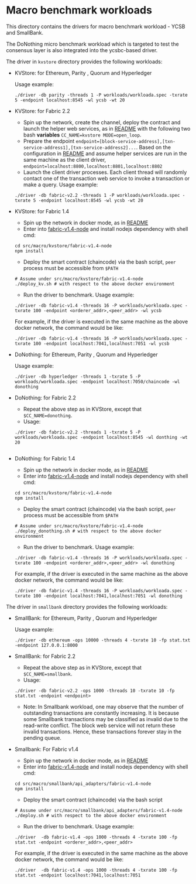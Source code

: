 # Macro benchmark workloads
This directory contains the drivers for macro benchmark workload - YCSB and SmallBank.

The DoNothing micro benchmark workload which is targeted to test the consensus layer is also integrated into the ycsbc-based driver.

The driver in `kvstore` directory provides the following workloads:

* KVStore: for Ethereum, Parity , Quorum and Hyperledger

  Usage example:
  ```
  ./driver -db parity -threads 1 -P workloads/workloada.spec -txrate 5 -endpoint localhost:8545 -wl ycsb -wt 20
  ```

* KVStore: for Fabric 2.2
  * Spin up the network, create the channel, deploy the contract and launch the helper web services, as in [README](../../benchmark/fabric-v2.2/README.md) with the following two bash **variables** `CC_NAME=kvstore MODE=open_loop`.
  * Prepare the endpoint `endpoint=[block-service-address],[txn-service-address1],[txn-service-address2]...`. Based on the configuration in [README](../../benchmark/fabric-v2.2/README.md) and assume helper services are run in the same machine as the client driver, `endpoint=localhost:8800,localhost:8801,localhost:8802`
  * Launch the client driver processes. Each client thread will randomly contact one of the transaction web service to invoke a transaction or make a query. 
  Usage example:
  ```
  ./driver -db fabric-v2.2 -threads 1 -P workloads/workloada.spec -txrate 5 -endpoint localhost:8545 -wl ycsb -wt 20
  ```

* KVStore: for Fabric 1.4
  * Spin up the network in docker mode, as in [README](../../benchmark/fabric-v1.4/README.md)
  * Enter into [fabric-v1.4-node](kvstore/fabric-v1.4-node) and install nodejs dependency with shell cmd:
  ```
  cd src/macro/kvstore/fabric-v1.4-node
  npm install
  ```
  * Deploy the smart contract (chaincode) via the bash script, `peer` process must be accessible from `$PATH`
  ```
  # Assume under src/macro/kvstore/fabric-v1.4-node
  ./deploy_kv.sh # with respect to the above docker environment
  ```
  * Run the driver to benchmark. Usage example: 
  ```
  ./driver -db fabric-v1.4 -threads 16 -P workloads/workloada.spec -txrate 100 -endpoint <orderer_addr>,<peer_addr> -wl ycsb
  ```
  For example, if the driver is executed in the same machine as the above docker network, the command would be like: 
  ```
  ./driver -db fabric-v1.4 -threads 16 -P workloads/workloada.spec -txrate 100 -endpoint localhost:7041,localhost:7051 -wl ycsb
  ```

* DoNothing: for Ethereum, Parity , Quorum and Hyperledger

  Usage example:
  ```
  ./driver -db hyperledger -threads 1 -txrate 5 -P workloads/workloada.spec -endpoint localhost:7050/chaincode -wl donothing

* DoNothing: for Fabric 2.2
  * Repeat the above step as in KVStore, except that `$CC_NAME=donothing`.
  * Usage: 
  ```
  ./driver -db fabric-v2.2 -threads 1 -txrate 5 -P workloads/workloada.spec -endpoint localhost:8545 -wl donthing -wt 20
  ```
  ```

* DoNothing: for Fabric 1.4
  * Spin up the network in docker mode, as in [README](../../benchmark/fabric-v1.4/README.md)
  * Enter into [fabric-v1.4-node](kvstore/fabric-v1.4-node) and install nodejs dependency with shell cmd:
  ```
  cd src/macro/kvstore/fabric-v1.4-node
  npm install
  ```
  * Deploy the smart contract (chaincode) via the bash script, `peer` process must be accessible from `$PATH`
  ```
  # Assume under src/macro/kvstore/fabric-v1.4-node
  ./deploy_donothing.sh # with respect to the above docker environment
  ```
  * Run the driver to benchmark. Usage example: 
  ```
  ./driver -db fabric-v1.4 -threads 16 -P workloads/workloada.spec -txrate 100 -endpoint <orderer_addr>,<peer_addr> -wl donothing
  ```
  For example, if the driver is executed in the same machine as the above docker network, the command would be like: 
  ```
  ./driver -db fabric-v1.4 -threads 16 -P workloads/workloada.spec -txrate 100 -endpoint localhost:7041,localhost:7051 -wl donothing
  ```

The driver in `smallbank` directory provides the following workloads:

* SmallBank: for Ethereum, Parity , Quorum and Hyperledger 

  Usage example:
  ```
  ./driver -db ethereum -ops 10000 -threads 4 -txrate 10 -fp stat.txt -endpoint 127.0.0.1:8000 
  ```

* SmallBank: for Fabric 2.2
  * Repeat the above step as in KVStore, except that `$CC_NAME=smallbank`.
  * Usage: 
  ```
  ./driver -db fabric-v2.2 -ops 1000 -threads 10 -txrate 10 -fp stat.txt -endpoint <endpoint> 
  ```
  * Note: In Smallbank workload, one may observe that the number of outstanding transactions are constantly increasing. It is because some Smallbank transactions may be classified as invalid due to the read-write conflict. The block web service will not return these invalid transactions. Hence, these transactions forever stay in the pending queue. 

* Smallbank: For Fabric v1.4
  * Spin up the network in docker mode, as in [README](../../benchmark/fabric-v1.4/README.md)
  * Enter into [fabric-v1.4-node](smallbank/api_adapters/fabric-v1.4-node) and install nodejs dependency with shell cmd:
  ```
  cd src/macro/smallbank/api_adapters/fabric-v1.4-node
  npm install
  ```
  * Deploy the smart contract (chaincode) via the bash script
  ```
  # Assume under src/macro/smallbank/api_adapters/fabric-v1.4-node
  ./deploy.sh # with respect to the above docker environment
  ```
  * Run the driver to benchmark. Usage example: 
  ```
  ./driver  -db fabric-v1.4 -ops 1000 -threads 4 -txrate 100 -fp stat.txt -endpoint <orderer_addr>,<peer_addr>
  ```
  For example, if the driver is executed in the same machine as the above docker network, the command would be like: 
  ```
  ./driver  -db fabric-v1.4 -ops 1000 -threads 4 -txrate 100 -fp stat.txt -endpoint localhost:7041,localhost:7051
  ```

